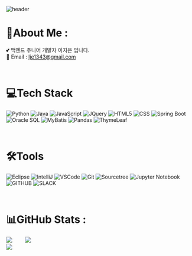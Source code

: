 ![header](https://capsule-render.vercel.app/api?type=wave&color=auto&height=300&section=header&text=JiEun%20Lee&fontSize=90)

 
 # 💫About Me :
💕 백엔드 주니어 개발자 이지은 입니다.<br>
💌 Email : lje1343@gmail.com <br>

<br>

# 💻Tech Stack
![Python](https://img.shields.io/badge/Python-3776AB.svg?style=flat&logo=python&logoColor=white)
![Java](https://img.shields.io/badge/Java-%23ED8B00.svg?style=flat&logo=Java&logoColor=white)
![JavaScript](https://img.shields.io/badge/JavaScript-%23323330.svg?style=flat&logo=javascript&logoColor=%23F7DF1E)
![JQuery](https://img.shields.io/badge/JQuery-%23323330.svg?style=flat&logo=JQuery&logoColor=%23F7DF1E) 
![HTML5](https://img.shields.io/badge/html5-%23E34F26.svg?style=flat&logo=html5&logoColor=white)
![CSS](https://img.shields.io/badge/css3-%2300f.svg?style=flat&logo=css3&logoColor=white)
![Spring Boot](https://img.shields.io/badge/springboot-%236DB33F.svg?style=flat&logo=springboot&logoColor=white) 
![Oracle SQL](https://img.shields.io/badge/oracle-F80000.svg?style=flat&logo=oracle&logoColor=white) 
![MyBatis](https://img.shields.io/badge/MyBatis-003545?style=flat&logo=mybatis&logoColor=white)
![Pandas](https://img.shields.io/badge/Pandas-150458.svg?style=flat&logo=Pandas&logoColor=white)
![ThymeLeaf](https://img.shields.io/badge/Thymeleaf-005F0F.svg?style=flat&logo=Thymeleaf&logoColor=white) 

<br>

# 🛠Tools
![Eclipse](https://img.shields.io/badge/Eclipse-2C2255.svg?style=flat&logo=Eclipse&logoColor=white)
![IntelliJ](https://img.shields.io/badge/IntelliJ-000000.svg?style=flat&logo=IntelliJIDEA&logoColor=white)
![VSCode](https://img.shields.io/badge/VSCode-007ACC.svg?style=flat&logo=visualstudiocode&logoColor=white)
![Git](https://img.shields.io/badge/Git-F05032.svg?style=flat&logo=Git&logoColor=white)
![Sourcetree](https://img.shields.io/badge/Sourcetree-0052CC.svg?style=flat&logo=Sourcetree&logoColor=white)
![Jupyter Notebook](https://img.shields.io/badge/jupyter-%23FA0F00.svg?style=flat&logo=jupyter&logoColor=white)
![GITHUB](https://img.shields.io/badge/github-181717.svg?style=flat&logo=github&logoColor=white)
![SLACK](https://img.shields.io/badge/slack-4A154B.svg?sltyle=flat&logo=slack&logoColor=white)

<br>

# 📊GitHub Stats :
![](https://github-readme-stats.vercel.app/api?username=lje1343&theme=react&hide_border=true&include_all_commits=true&count_private=false) &nbsp;  &nbsp;  &nbsp;  &nbsp; 
![](https://github-readme-stats.vercel.app/api/top-langs/?username=lje1343&theme=react&hide_border=true&include_all_commits=true&count_private=false&layout=compact)
<br>
[![](https://visitcount.itsvg.in/api?id=lje1343&icon=7&color=6)](https://visitcount.itsvg.in) 
